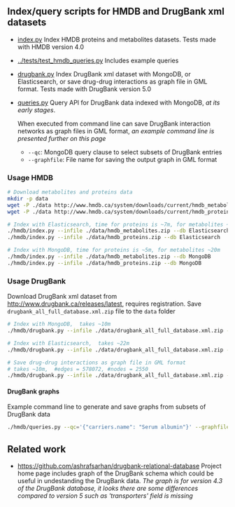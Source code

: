 
## Index/query scripts for HMDB and DrugBank xml datasets

* [index.py](index.py) Index HMDB proteins and metabolites datasets.
  Tests made with HMDB version 4.0

* [../tests/test_hmdb_queries.py](../tests/test_hmdb_queries.py)
  Includes example queries

* [drugbank.py](drugbank.py) Index DrugBank xml dataset with MongoDB,
  or Elasticsearch, or save drug-drug interactions as graph file in GML format.
  Tests made with DrugBank version 5.0

* [queries.py](queries.py) Query API for DrugBank data indexed with MongoDB,
  _at its early stages_.
  
  When executed from command line can save DrugBank
   interaction networks as graph files in GML format, _an example command line
    is presented further on this page_ 
   * `--qc`: MongoDB query clause to select subsets of DrugBank entries
   *  `--graphfile`: File name for saving the output graph in GML format
   
### Usage HMDB

```bash
# Download metabolites and proteins data
mkdir -p data
wget -P ./data http://www.hmdb.ca/system/downloads/current/hmdb_metabolites.zip
wget -P ./data http://www.hmdb.ca/system/downloads/current/hmdb_proteins.zip

# Index with Elasticsearch, time for proteins is ~7m, for metabolites ~33m
./hmdb/index.py --infile ./data/hmdb_metabolites.zip --db Elasticsearch
./hmdb/index.py --infile ./data/hmdb_proteins.zip --db Elasticsearch

# Index with MongoDB, time for proteins is ~5m, for metabolites ~20m
./hmdb/index.py --infile ./data/hmdb_metabolites.zip --db MongoDB
./hmdb/index.py --infile ./data/hmdb_proteins.zip --db MongoDB
```


### Usage DrugBank

Download DrugBank xml dataset from http://www.drugbank.ca/releases/latest,
requires registration. Save `drugbank_all_full_database.xml.zip` file to the
`data` folder

```bash
# Index with MongoDB,  takes ~10m
./hmdb/drugbank.py --infile ./data/drugbank_all_full_database.xml.zip --db MongoDB

# Index with Elasticsearch,  takes ~22m
./hmdb/drugbank.py --infile ./data/drugbank_all_full_database.xml.zip --db Elasticsearch

# Save drug-drug interactions as graph file in GML format
# takes ~10m,  #edges = 578072, #nodes = 2550
./hmdb/drugbank.py --infile ./data/drugbank_all_full_database.xml.zip --db NetworkX

```

#### DrugBank graphs

Example command line to generate and save graphs from subsets of DrugBank data

```bash
./hmdb/queries.py --qc='{"carriers.name": "Serum albumin"}' --graphfile targets-sa.gml
```

## Related work

* https://github.com/ashrafsarhan/drugbank-relational-database
  Project home page includes graph of the DrugBank schema which could be useful
  in undestanding the DrugBank data. _The graph is for version 4.3 of the
  DrugBank database, it looks there are some differences compared to version 5
  such as 'transporters' field is missing_
